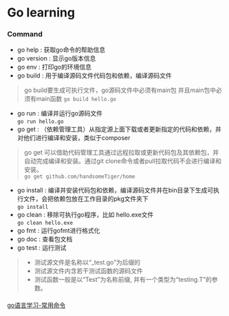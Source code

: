 # Go learning

### Command
- go help <command> : 获取go命令的帮助信息
- go version : 显示go版本信息  
- go env : 打印go的环境信息 
- go build : 用于编译源码文件代码包和依赖，编译源码文件  
> go build要生成可执行文件，go源码文件中必须有main包 并且main包中必须有main函数
`go build hello.go`
- go run : 编译并运行go源码文件  
`go run hello.go`
- go get : （依赖管理工具）从指定源上面下载或者更新指定的代码和依赖，并对他们进行编译和安装，类似于composer    
> go get 可以借助代码管理工具通过远程拉取或更新代码包及其依赖包，并自动完成编译和安装。通过git clone命令或者pull拉取代码不会进行编译和安装。      
`go get github.com/handsomeTiger/home`
- go install : 编译并安装代码包和依赖，编译源码文件并在bin目录下生成可执行文件，会把依赖包放在工作目录的pkg文件夹下  
`go install`
- go clean : 移除可执行go程序，比如 hello.exe文件  
`go clean hello.exe` 
- go fmt : 运行gofmt进行格式化
- go doc : 查看包文档
- go test : 运行测试 
> - 测试源文件是名称以“_test.go”为后缀的
> - 测试源文件内含若干测试函数的源码文件
> - 测试函数一般是以“Test”为名称前缀, 并有一个类型为“testing.T”的参数。
 
#### 
[go语言学习-常用命令](https://www.cnblogs.com/itogo/p/8645441.html)
